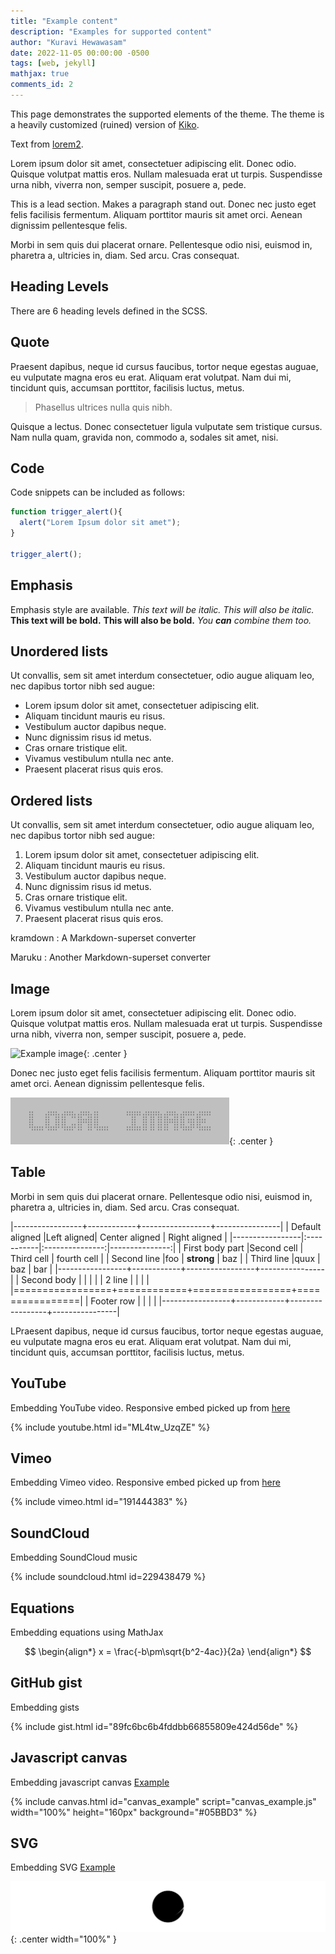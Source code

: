 ```yaml
---
title: "Example content"
description: "Examples for supported content"
author: "Kuravi Hewawasam"
date: 2022-11-05 00:00:00 -0500
tags: [web, jekyll]
mathjax: true
comments_id: 2
---
```


This page demonstrates the supported elements of the theme.
The theme is a heavily customized (ruined) version of [Kiko][kiko_link].

Text from [lorem2][lorem2_link].

Lorem ipsum dolor sit amet, consectetuer adipiscing elit.
Donec odio.
Quisque volutpat mattis eros.
Nullam malesuada erat ut turpis.
Suspendisse urna nibh, viverra non, semper suscipit, posuere a, pede.

[kiko_link]: https://github.com/gfjaru/Kiko
[lorem2_link]: https://lorem2.com/

<p class="lead">This is a lead section.
Makes a paragraph stand out.
Donec nec justo eget felis facilisis fermentum.
Aliquam porttitor mauris sit amet orci.
Aenean dignissim pellentesque felis.
</p>

Morbi in sem quis dui placerat ornare.
Pellentesque odio nisi, euismod in, pharetra a, ultricies in, diam.
Sed arcu.
Cras consequat.




<!-------------------------------------------------------------------------------------------------------------------->
## Heading Levels
There are 6 heading levels defined in the SCSS.




<!-------------------------------------------------------------------------------------------------------------------->
## Quote
Praesent dapibus, neque id cursus faucibus, tortor neque egestas auguae, eu vulputate magna eros eu erat.
Aliquam erat volutpat.
Nam dui mi, tincidunt quis, accumsan porttitor, facilisis luctus, metus.
> Phasellus ultrices nulla quis nibh.

Quisque a lectus.
Donec consectetuer ligula vulputate sem tristique cursus.
Nam nulla quam, gravida non, commodo a, sodales sit amet, nisi.



<!-------------------------------------------------------------------------------------------------------------------->
## Code
Code snippets can be included as follows:

``` javascript
function trigger_alert(){
  alert("Lorem Ipsum dolor sit amet");
}

trigger_alert();
```




<!-------------------------------------------------------------------------------------------------------------------->
## Emphasis
Emphasis style are available.
*This text will be italic.*
_This will also be italic._
**This text will be bold.**
__This will also be bold.__
*You **can** combine them too.*




<!-------------------------------------------------------------------------------------------------------------------->
## Unordered lists
Ut convallis, sem sit amet interdum consectetuer, odio augue aliquam leo, nec dapibus tortor nibh sed augue:
* Lorem ipsum dolor sit amet, consectetuer adipiscing elit.
* Aliquam tincidunt mauris eu risus.
* Vestibulum auctor dapibus neque.
* Nunc dignissim risus id metus.
* Cras ornare tristique elit.
* Vivamus vestibulum ntulla nec ante.
* Praesent placerat risus quis eros.



<!-------------------------------------------------------------------------------------------------------------------->
## Ordered lists
Ut convallis, sem sit amet interdum consectetuer, odio augue aliquam leo, nec dapibus tortor nibh sed augue:
1. Lorem ipsum dolor sit amet, consectetuer adipiscing elit.
2. Aliquam tincidunt mauris eu risus.
3. Vestibulum auctor dapibus neque.
4. Nunc dignissim risus id metus.
5. Cras ornare tristique elit.
6. Vivamus vestibulum ntulla nec ante.
7. Praesent placerat risus quis eros.

kramdown
: A Markdown-superset converter

Maruku
: Another Markdown-superset converter




<!-------------------------------------------------------------------------------------------------------------------->
## Image
Lorem ipsum dolor sit amet, consectetuer adipiscing elit.
Donec odio.
Quisque volutpat mattis eros.
Nullam malesuada erat ut turpis.
Suspendisse urna nibh, viverra non, semper suscipit, posuere a, pede.

![Example image](http://via.placeholder.com/350x75?text=Placeholder+image "Example image"){: .center }

Donec nec justo eget felis facilisis fermentum.
Aliquam porttitor mauris sit amet orci.
Aenean dignissim pellentesque felis.

![Local image](/assets/img/example_png.png "Local image"){: .center }

<!-------------------------------------------------------------------------------------------------------------------->
## Table
Morbi in sem quis dui placerat ornare.
Pellentesque odio nisi, euismod in, pharetra a, ultricies in, diam.
Sed arcu.
Cras consequat.


|-----------------+------------+-----------------+----------------|
| Default aligned |Left aligned| Center aligned  | Right aligned  |
|-----------------|:-----------|:---------------:|---------------:|
| First body part |Second cell | Third cell      | fourth cell    |
| Second line     |foo         | **strong**      | baz            |
| Third line      |quux        | baz             | bar            |
|-----------------+------------+-----------------+----------------|
| Second body     |            |                 |                |
| 2 line          |            |                 |                |
|=================+============+=================+================|
| Footer row      |            |                 |                |
|-----------------+------------+-----------------+----------------|

LPraesent dapibus, neque id cursus faucibus, tortor neque egestas auguae, eu vulputate magna eros eu erat.
Aliquam erat volutpat.
Nam dui mi, tincidunt quis, accumsan porttitor, facilisis luctus, metus.




<!-------------------------------------------------------------------------------------------------------------------->
## YouTube
Embedding YouTube video.
Responsive embed picked up from [here](http://coolestguidesontheplanet.com/videodrome/youtube/)

{% include youtube.html id="ML4tw_UzqZE" %}




<!-------------------------------------------------------------------------------------------------------------------->
## Vimeo
Embedding Vimeo video.
Responsive embed picked up from [here](http://coolestguidesontheplanet.com/videodrome/vimeo/)

{% include vimeo.html id="191444383" %}




<!-------------------------------------------------------------------------------------------------------------------->
## SoundCloud
Embedding SoundCloud music

{% include soundcloud.html id=229438479 %}




<!-------------------------------------------------------------------------------------------------------------------->
## Equations
Embedding equations using MathJax

$$
\begin{align*}
x = \frac{-b\pm\sqrt{b^2-4ac}}{2a}
\end{align*}
$$




<!-------------------------------------------------------------------------------------------------------------------->
## GitHub gist
Embedding gists 

{% include gist.html id="89fc6bc6b4fddbb66855809e424d56de" %}




<!-------------------------------------------------------------------------------------------------------------------->
## Javascript canvas
Embedding javascript canvas [Example](https://codepen.io/Munkkeli/pen/PqWBdP)

{% include canvas.html id="canvas_example" script="canvas_example.js" width="100%" height="160px" background="#05BBD3" %}




<!-------------------------------------------------------------------------------------------------------------------->
## SVG
Embedding SVG [Example](https://codepen.io/guerreiro/pen/obhzc)

![SVG](/assets/img/example_svg.svg){: .center width="100%" }